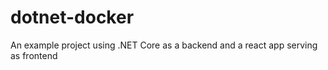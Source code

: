 # dotnet-docker
An example project using .NET Core as a backend and a react app serving as frontend  
